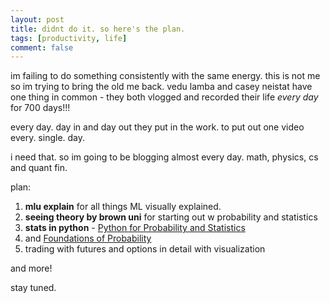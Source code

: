 ```yaml
---
layout: post
title: didnt do it. so here's the plan. 
tags: [productivity, life]
comment: false
---
```


im failing to do something consistently with the same energy. 
this is not me so im trying to bring the old me back.
vedu lamba and casey neistat have one thing in common - they both vlogged and recorded their life *every day* for 700 days!!!


every day. day in and day out they put in the work. to put out one video every. single. day. 

i need that. so im going to be blogging almost every day. math, physics, cs and quant fin. 

plan: 

1. **mlu explain** for all things ML visually explained.
2. **seeing theory by brown uni** for starting out w probability and statistics
3. **stats in python** - [Python for Probability and Statistics](https://ethanweed.github.io/pythonbook/landingpage.html)
4. and [Foundations of Probability](https://prob-stat-python.github.io/textbook/)
5. trading with futures and options in detail with visualization

and more!

stay tuned.
